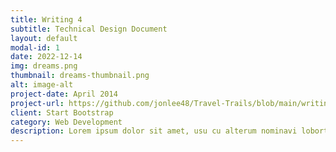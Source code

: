 ```yaml
---
title: Writing 4
subtitle: Technical Design Document
layout: default
modal-id: 1
date: 2022-12-14
img: dreams.png
thumbnail: dreams-thumbnail.png
alt: image-alt
project-date: April 2014
project-url: https://github.com/jonlee48/Travel-Trails/blob/main/writing_4.pdf
client: Start Bootstrap
category: Web Development
description: Lorem ipsum dolor sit amet, usu cu alterum nominavi lobortis. At duo novum diceret. Tantas apeirian vix et, usu sanctus postulant inciderint ut, populo diceret necessitatibus in vim. Cu eum dicam feugiat noluisse.
---
```

